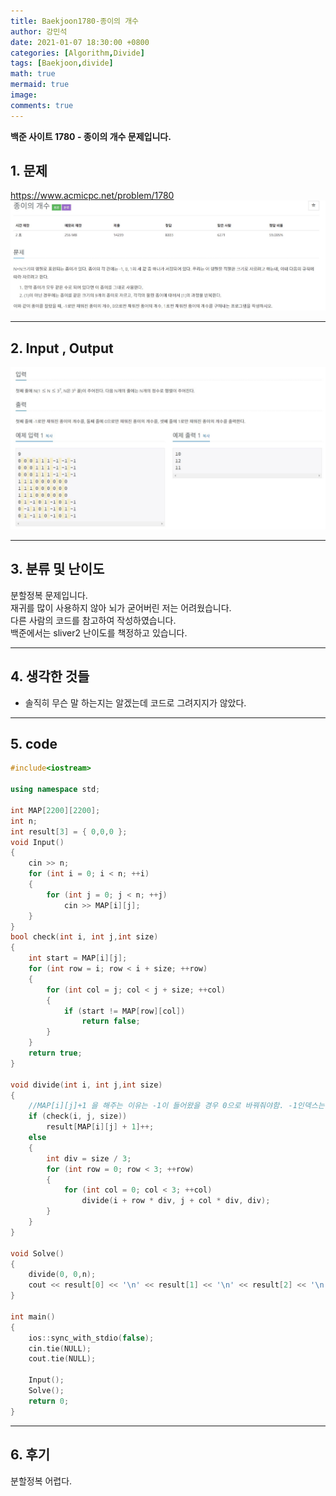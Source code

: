 ```yaml
---
title: Baekjoon1780-종이의 개수
author: 강민석
date: 2021-01-07 18:30:00 +0800
categories: [Algorithm,Divide]
tags: [Baekjoon,divide]
math: true
mermaid: true
image: 
comments: true
---
```


**백준 사이트 1780 - 종이의 개수 문제입니다.**

## 1. 문제
<https://www.acmicpc.net/problem/1780>
![](/assets/img/sample/Baekjoon/1780/Problem.JPG)

-----  

## 2. Input , Output
![](/assets/img/sample/Baekjoon/1780/input.JPG)

-----  

## 3. 분류 및 난이도

분할정복 문제입니다.  
재귀를 많이 사용하지 않아 뇌가 굳어버린 저는 어려웠습니다.  
다른 사람의 코드를 참고하여 작성하였습니다.  
백준에서는 sliver2 난이도를 책정하고 있습니다.

-----  

## 4. 생각한 것들

- 솔직히 무슨 말 하는지는 알겠는데 코드로 그려지지가 않았다.

-----  

## 5. code

```c++
#include<iostream>

using namespace std;

int MAP[2200][2200];
int n;
int result[3] = { 0,0,0 };
void Input()
{
	cin >> n;
	for (int i = 0; i < n; ++i)
	{
		for (int j = 0; j < n; ++j)
			cin >> MAP[i][j];
	}
}
bool check(int i, int j,int size)
{
	int start = MAP[i][j];
	for (int row = i; row < i + size; ++row)
	{
		for (int col = j; col < j + size; ++col)
		{
			if (start != MAP[row][col])
				return false;
		}
	}
	return true;
}

void divide(int i, int j,int size)
{
	//MAP[i][j]+1 을 해주는 이유는 -1이 들어왔을 경우 0으로 바꿔줘야함. -1인덱스는 없으므로.
	if (check(i, j, size))
		result[MAP[i][j] + 1]++;
	else
	{
		int div = size / 3;
		for (int row = 0; row < 3; ++row)
		{
			for (int col = 0; col < 3; ++col)
				divide(i + row * div, j + col * div, div);
		}
	}
}

void Solve()
{
	divide(0, 0,n);
	cout << result[0] << '\n' << result[1] << '\n' << result[2] << '\n';
}

int main()
{
	ios::sync_with_stdio(false);
	cin.tie(NULL);
	cout.tie(NULL);
	
	Input();
	Solve();
	return 0;
}
```
-----

## 6. 후기
분할정복 어렵다.




 